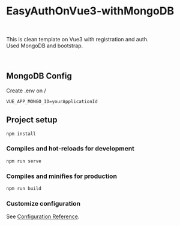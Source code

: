 # EasyAuthOnVue3-withMongoDB

<br>

This is clean template on Vue3 with registration and auth.<br> 
Used MongoDB and bootstrap.

<br>

## MongoDB Config

Create .env on /

```
VUE_APP_MONGO_ID=yourApplicationId

```




## Project setup
```
npm install
```

### Compiles and hot-reloads for development
```
npm run serve
```

### Compiles and minifies for production
```
npm run build
```

### Customize configuration
See [Configuration Reference](https://cli.vuejs.org/config/).
